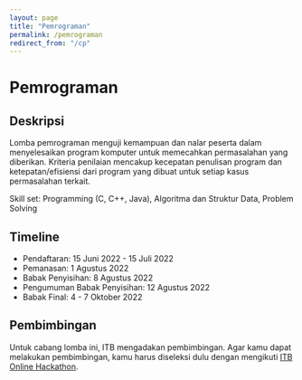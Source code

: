 ```yaml
---
layout: page
title: "Pemrograman"
permalink: /pemrograman
redirect_from: "/cp"
---
```


# Pemrograman

## Deskripsi
Lomba pemrograman menguji kemampuan dan nalar peserta dalam menyelesaikan program komputer untuk memecahkan permasalahan yang diberikan.
Kriteria penilaian mencakup kecepatan penulisan program dan ketepatan/efisiensi dari program yang dibuat untuk setiap kasus permasalahan terkait.

Skill set: Programming (C, C++, Java), Algoritma dan Struktur Data, Problem Solving 

## Timeline
- Pendaftaran: 15 Juni 2022 - 15 Juli 2022
- Pemanasan: 1 Agustus 2022
- Babak Penyisihan: 8 Agustus 2022
- Pengumuman Babak Penyisihan: 12 Agustus 2022
- Babak Final: 4 - 7 Oktober 2022

## Pembimbingan

Untuk cabang lomba ini, ITB mengadakan pembimbingan. Agar kamu dapat melakukan pembimbingan, kamu harus diseleksi dulu dengan mengikuti [ITB Online Hackathon](hackathon).